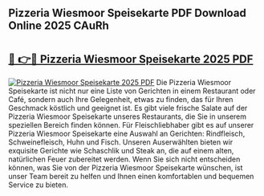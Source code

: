 ## Pizzeria Wiesmoor Speisekarte PDF Download Online 2025 CAuRh

# <h2><a href="http://gc622c.nevu.top/?p=Pizzeria+Wiesmoor+Speisekarte">🔗 👉🔴 Pizzeria Wiesmoor Speisekarte 2025 PDF</a></h2>

[![Pizzeria Wiesmoor Speisekarte 2025 PDF](https://i.imgur.com/dBaPXMq.png)](http://gc622c.nevu.top/?p=Pizzeria+Wiesmoor+Speisekarte)
Die Pizzeria Wiesmoor Speisekarte ist nicht nur eine Liste von Gerichten in einem Restaurant oder Café, sondern auch Ihre Gelegenheit, etwas zu finden, das für Ihren Geschmack köstlich und geeignet ist. Es gibt viele frische Salate auf der Pizzeria Wiesmoor Speisekarte unseres Restaurants, die Sie in unserem speziellen Bereich finden können. Für Fleischliebhaber gibt es auf unserer Pizzeria Wiesmoor Speisekarte eine Auswahl an Gerichten: Rindfleisch, Schweinefleisch, Huhn und Fisch. Unseren Auserwählten bieten wir exquisite Gerichte wie Schaschlik und Steak an, die auf einem alten, natürlichen Feuer zubereitet werden. Wenn Sie sich nicht entscheiden können, was Sie von der Pizzeria Wiesmoor Speisekarte wünschen, ist unser Team bereit zu helfen und Ihnen einen komfortablen und bequemen Service zu bieten.

